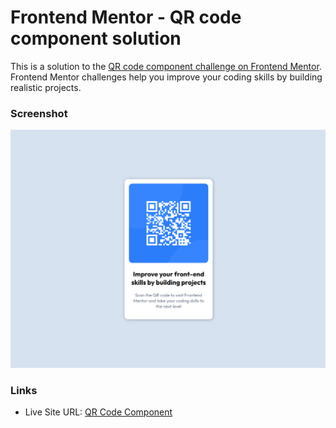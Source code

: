 # Frontend Mentor - QR code component solution

This is a solution to the [QR code component challenge on Frontend Mentor](https://www.frontendmentor.io/challenges/qr-code-component-iux_sIO_H). Frontend Mentor challenges help you improve your coding skills by building realistic projects.

### Screenshot

![](./Screenshot.png)

### Links

- Live Site URL: [QR Code Component](https://faizaananche.github.io/QR_Code_Component/)
